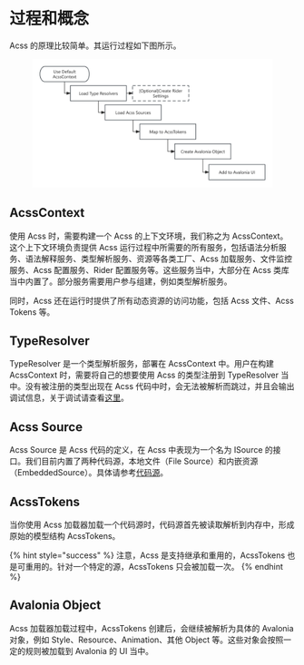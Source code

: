 # 过程和概念

Acss 的原理比较简单。其运行过程如下图所示。

<figure><img src="../../.gitbook/assets/Process.png" alt=""><figcaption></figcaption></figure>

## AcssContext

使用 Acss 时，需要构建一个 Acss 的上下文环境，我们称之为 AcssContext。这个上下文环境负责提供 Acss 运行过程中所需要的所有服务，包括语法分析服务、语法解释服务、类型解析服务、资源等各类工厂、Acss 加载服务、文件监控服务、Acss 配置服务、Rider 配置服务等。这些服务当中，大部分在 Acss 类库当中内置了。部分服务需要用户参与组建，例如类型解析服务。

同时，Acss 还在运行时提供了所有动态资源的访问功能，包括 Acss 文件、Acss Tokens 等。

## TypeResolver

TypeResolver 是一个类型解析服务，部署在 AcssContext 中。用户在构建 AcssContext 时，需要将自己的想要使用 Acss 的类型注册到 TypeResolver 当中。没有被注册的类型出现在 Acss 代码中时，会无法被解析而跳过，并且会输出调试信息，关于调试请查看[这里](tiao-shi.md)。

## Acss Source

Acss Source 是 Acss 代码的定义，在 Acss 中表现为一个名为 ISource 的接口。我们目前内置了两种代码源，本地文件（File Source）和内嵌资源（EmbeddedSource）。具体请参考[代码源](../zhu-ti-bang-zhu/ru-he-shi-yong-acss/dai-ma-yuan.md)。

## AcssTokens

当你使用 Acss 加载器加载一个代码源时，代码源首先被读取解析到内存中，形成原始的模型结构 AcssTokens。

{% hint style="success" %}
注意，Acss 是支持继承和重用的，AcssTokens 也是可重用的。针对一个特定的源，AcssTokens 只会被加载一次。
{% endhint %}

## Avalonia Object

Acss 加载器加载过程中，AcssTokens 创建后，会继续被解析为具体的 Avalonia 对象，例如 Style、Resource、Animation、其他 Object 等。这些对象会按照一定的规则被加载到 Avalonia 的 UI 当中。
